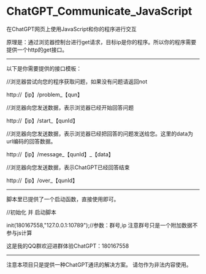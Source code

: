 # ChatGPT_Communicate_JavaScript
在ChatGPT网页上使用JavaScript和你的程序进行交互

原理是：通过浏览器控制台进行get请求，目标ip是你的程序。所以你的程序需要提供一个http的get接口。

---------------------------------------------------

以下是你需要提供的接口模板：

//浏览器尝试向您的程序获取问题，如果没有问题请返回not

http://【ip】/problem_【qun】

//浏览器向您发送数据，表示浏览器已经开始回答问题

http://【ip】/start_【qunId】

//浏览器向您发送数据，表示浏览器已经把回答的问题发送给您。这里的data为url编码的回答数据。

http://【ip】/message_【qunId】_【data】

//浏览器向您发送数据，表示ChatGPT已经回答结束

http://【ip】/over_【qunId】

---------------------------------------------------

脚本里已提供了一个启动函数，直接使用即可。

//初始化 并 启动脚本

init(180167558,"127.0.0.1:10789");//参数：群号,ip   注意群号只是一个附加数据不参与js计算

这是我的QQ群欢迎进群体验ChatGPT：180167558

---------------------------------------------------

注意本项目只是提供一种ChatGPT通讯的解决方案。
请勿作为非法内容使用。
